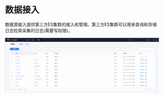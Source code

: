 # 数据接入

数据源接入提供第三方ES集群的接入和管理。第三方ES集群可以用来查询和存储日志检索采集的日志(需要写权限)。

![-w2020](../../media/2019-12-13-10-35-39.jpg)
